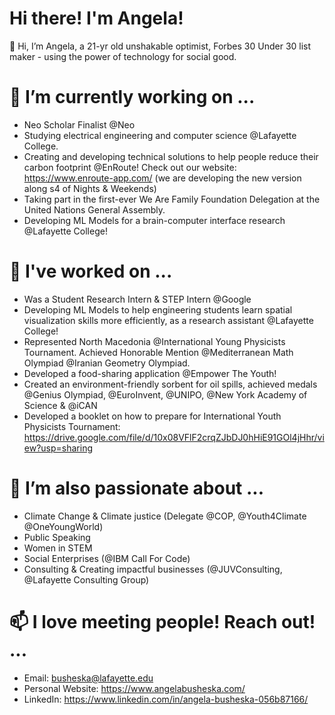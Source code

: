 # Hi there! I'm Angela!

👋 Hi, I’m Angela, a 21-yr old unshakable optimist, Forbes 30 Under 30 list maker - using the power of technology for social good. 

# 🌱 I’m currently working on ...
- Neo Scholar Finalist @Neo
- Studying electrical engineering and computer science @Lafayette College.
- Creating and developing technical solutions to help people reduce their carbon footprint @EnRoute! Check out our website: https://www.enroute-app.com/ (we are developing the new version along s4 of Nights & Weekends)
- Taking part in the first-ever We Are Family Foundation Delegation at the United Nations General Assembly.
- Developing ML Models for a brain-computer interface research  @Lafayette College! 

# 👀 I've worked on ...
- Was a Student Research Intern & STEP Intern @Google
- Developing ML Models to help engineering students learn spatial visualization skills more efficiently, as a research assistant @Lafayette College! 
- Represented North Macedonia @International Young Physicists Tournament. Achieved Honorable Mention @Mediterranean Math Olympiad @Iranian Geometry Olympiad.
- Developed a food-sharing application @Empower The Youth!
- Created an environment-friendly sorbent for oil spills, achieved medals @Genius Olympiad, @EuroInvent, @UNIPO, @New York Academy of Science & @iCAN
- Developed a booklet on how to prepare for International Youth Physicists Tournament: https://drive.google.com/file/d/10x08VFlF2crqZJbDJ0hHiE91GOl4jHhr/view?usp=sharing
 
# 💞️ I’m also passionate about ...
- Climate Change & Climate justice (Delegate @COP, @Youth4Climate @OneYoungWorld)
- Public Speaking 
- Women in STEM
- Social Enterprises (@IBM Call For Code)
- Consulting & Creating impactful businesses (@JUVConsulting, @Lafayette Consulting Group)

# 📫 I love meeting people! Reach out! ...
- Email: busheska@lafayette.edu 
- Personal Website: https://www.angelabusheska.com/
- LinkedIn: https://www.linkedin.com/in/angela-busheska-056b87166/

<!---
Angelaangie-ai/Angelaangie-ai is a ✨ special ✨ repository because its `README.md` (this file) appears on your GitHub profile.
You can click the Preview link to take a look at your changes.
--->
